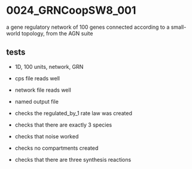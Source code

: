 # 0024_GRNCoopSW8_001

a gene regulatory network of 100 genes connected according to a small-world topology, from the AGN suite

## tests

- 1D, 100 units, network, GRN
- cps file reads well
- network file reads well
- named output file

- checks the regulated_by_1 rate law was created
- checks that there are exactly 3 species
- checks that noise worked
- checks no compartments created
- checks that there are three synthesis reactions
